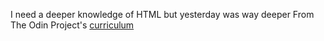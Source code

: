 I need a deeper knowledge of HTML
but yesterday
was way deeper
From The Odin Project's [curriculum](http://www.theodinproject.com/web-development-101/html-css)
